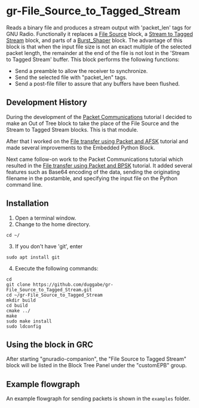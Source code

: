 # gr-File_Source_to_Tagged_Stream

Reads a binary file and produces a stream output with 'packet_len' tags for GNU Radio. Functionally it replaces a [File Source](https://wiki.gnuradio.org/index.php?title=File_Source) block, a [Stream to Tagged Stream](https://wiki.gnuradio.org/index.php?title=Stream_to_Tagged_Stream) block, and parts of a [Burst_Shaper](https://wiki.gnuradio.org/index.php?title=Burst_Shaper) block. The advantage of this block is that when the input file size is not an exact multiple of the selected packet length, the remainder at the end of the file is not lost in the 'Stream to Tagged Stream' buffer. This block performs the following functions:
* Send a preamble to allow the receiver to synchronize.
* Send the selected file with "packet_len" tags.
* Send a post-file filler to assure that any buffers have been flushed.

## Development History

During the development of the [Packet Communications](https://wiki.gnuradio.org/index.php?title=Packet_Communications) tutorial I decided to make an Out of Tree block to take the place of the File Source and the Stream to Tagged Stream blocks. This is that module.

After that I worked on the [File transfer using Packet and AFSK](https://wiki.gnuradio.org/index.php?title=Simulation_example:_FSK#File_transfer_using_Packet_and_AFSK) tutorial and made several improvements to the Embedded Python Block.

Next came follow-on work to the Packet Communications tutorial which resulted in the [File transfer using Packet and BPSK](https://wiki.gnuradio.org/index.php?title=File_transfer_using_Packet_and_BPSK) tutorial. It added several features such as Base64 encoding of the data, sending the originating filename in the postamble, and specifying the input file on the Python command line.

## Installation

1. Open a terminal window.
2. Change to the home directory.  
```
cd ~/  
```
3. If you don't have 'git', enter  
```
sudo apt install git  
```
4. Execute the following commands: 
 
  `cd`  
  `git clone https://github.com/duggabe/gr-File_Source_to_Tagged_Stream.git`  
  `cd ~/gr-File_Source_to_Tagged_Stream`  
  `mkdir build`  
  `cd build`  
  `cmake ../`  
  `make`  
  `sudo make install`  
  `sudo ldconfig`  

## Using the block in GRC

After starting "gnuradio-companion", the "File Source to Tagged Stream" block will be listed in the Block Tree Panel under the "customEPB" group.

## Example flowgraph

An example flowgraph for sending packets is shown in the `examples` folder.

